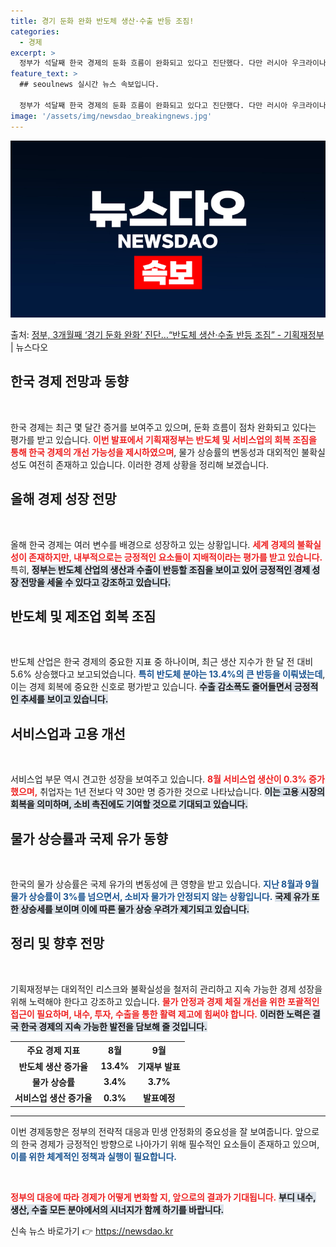 ```yaml
---
title: 경기 둔화 완화 반도체 생산·수출 반등 조짐!
categories:
  - 경제
excerpt: >
  정부가 석달째 한국 경제의 둔화 흐름이 완화되고 있다고 진단했다. 다만 러시아 우크라이나 전쟁에 중동 정세 …
feature_text: >
  ## seoulnews 실시간 뉴스 속보입니다.

  정부가 석달째 한국 경제의 둔화 흐름이 완화되고 있다고 진단했다. 다만 러시아 우크라이나 전쟁에 중동 정세 …
image: '/assets/img/newsdao_breakingnews.jpg'
---
```


![뉴스다오 속보](/assets/img/newsdao_breakingnews.jpg)

<p>출처: <a href="https://newsdao.kr/2158" rel="dofollow">정부, 3개월째 ‘경기 둔화 완화’ 진단…“반도체 생산·수출 반등 조짐” - 기획재정부</a> | 뉴스다오</p>

<h2 data-ke-size="size26">한국 경제 전망과 동향</h2>

<p data-ke-size="size16">&nbsp;</p>

한국 경제는 최근 몇 달간 증거를 보여주고 있으며, 둔화 흐름이 점차 완화되고 있다는 평가를 받고 있습니다. <b><span style="color: #ee2323;">이번 발표에서 기획재정부는 반도체 및 서비스업의 회복 조짐을 통해 한국 경제의 개선 가능성을 제시하였으며</span></b>, 물가 상승률의 변동성과 대외적인 불확실성도 여전히 존재하고 있습니다.  이러한 경제 상황을 정리해 보겠습니다.

<h2 data-ke-size="size26">올해 경제 성장 전망</h2>

<p data-ke-size="size16">&nbsp;</p>

올해 한국 경제는 여러 변수를 배경으로 성장하고 있는 상황입니다. <b><span style="color: #ee2323;">세계 경제의 불확실성이 존재하지만, 내부적으로는 긍정적인 요소들이 지배적이라는 평가를 받고 있습니다.</span></b> 특히, <b><span style="background-color: #21538527;">정부는 반도체 산업의 생산과 수출이 반등할 조짐을 보이고 있어 긍정적인 경제 성장 전망을 세울 수 있다고 강조하고 있습니다.</span></b> 

<h2 data-ke-size="size26">반도체 및 제조업 회복 조짐</h2>

<p data-ke-size="size16">&nbsp;</p>

반도체 산업은 한국 경제의 중요한 지표 중 하나이며, 최근 생산 지수가 한 달 전 대비 5.6% 상승했다고 보고되었습니다. <b><span style="color: #1a5490;">특히 반도체 분야는 13.4%의 큰 반등을 이뤄냈는데</span></b>, 이는 경제 회복에 중요한 신호로 평가받고 있습니다. <b><span style="background-color: #21538527;">수출 감소폭도 줄어들면서 긍정적인 추세를 보이고 있습니다.</span></b> 

<h2 data-ke-size="size26">서비스업과 고용 개선</h2>

<p data-ke-size="size16">&nbsp;</p>

서비스업 부문 역시 견고한 성장을 보여주고 있습니다. <b><span style="color: #ee2323;">8월 서비스업 생산이 0.3% 증가했으며,</span></b> 취업자는 1년 전보다 약 30만 명 증가한 것으로 나타났습니다. <b><span style="background-color: #21538527;">이는 고용 시장의 회복을 의미하며, 소비 촉진에도 기여할 것으로 기대되고 있습니다.</span></b>

<h2 data-ke-size="size26">물가 상승률과 국제 유가 동향</h2>

<p data-ke-size="size16">&nbsp;</p>

한국의 물가 상승률은 국제 유가의 변동성에 큰 영향을 받고 있습니다. <b><span style="color: #1a5490;">지난 8월과 9월 물가 상승률이 3%를 넘으면서, 소비자 물가가 안정되지 않는 상황입니다.</span></b> <b><span style="background-color: #21538527;">국제 유가 또한 상승세를 보이며 이에 따른 물가 상승 우려가 제기되고 있습니다.</span></b>

<h2 data-ke-size="size26">정리 및 향후 전망</h2>

<p data-ke-size="size16">&nbsp;</p>

기획재정부는 대외적인 리스크와 불확실성을 철저히 관리하고 지속 가능한 경제 성장을 위해 노력해야 한다고 강조하고 있습니다. <b><span style="color: #ee2323;">물가 안정과 경제 체질 개선을 위한 포괄적인 접근이 필요하며, 내수, 투자, 수출을 통한 활력 제고에 힘써야 합니다.</span></b> <b><span style="background-color: #21538527;">이러한 노력은 결국 한국 경제의 지속 가능한 발전을 담보해 줄 것입니다.</span></b>

<table>
<tr>
<th>주요 경제 지표</th>
<th>8월</th>
<th>9월</th>
</tr>
<tr>
<td style="text-align: center; height: 17px;"><b>반도체 생산 증가율</b></td>
<td style="text-align: center; height: 17px;"><b>13.4%</b></td>
<td style="text-align: center; height: 17px;"><b>기재부 발표</b></td>
</tr>
<tr>
<td style="text-align: center; height: 17px;"><b>물가 상승률</b></td>
<td style="text-align: center; height: 17px;"><b>3.4%</b></td>
<td style="text-align: center; height: 17px;"><b>3.7%</b></td>
</tr>
<tr>
<td style="text-align: center; height: 17px;"><b>서비스업 생산 증가율</b></td>
<td style="text-align: center; height: 17px;"><b>0.3%</b></td>
<td style="text-align: center; height: 17px;"><b>발표예정</b></td>
</tr>
</table>

<hr/>

<p data-ke-size="size16">이번 경제동향은 정부의 전략적 대응과 민생 안정화의 중요성을 잘 보여줍니다. 앞으로의 한국 경제가 긍정적인 방향으로 나아가기 위해 필수적인 요소들이 존재하고 있으며, <b><span style="color: #1a5490;">이를 위한 체계적인 정책과 실행이 필요합니다.</span></b></p>

<p data-ke-size="size16">&nbsp;</p>

<b><span style="color: #ee2323;">정부의 대응에 따라 경제가 어떻게 변화할 지, 앞으로의 결과가 기대됩니다.</span></b> <b><span style="background-color: #21538527;">부디 내수, 생산, 수출 모든 분야에서의 시너지가 함께 하기를 바랍니다.</span></b> 

신속 뉴스 바로가기 👉 <a href="https://newsdao.kr" rel="dofollow">https://newsdao.kr</a>


